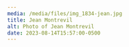 ```yaml
---
media: /media/files/img_1834-jean.jpg
title: Jean Montrevil
alt: Photo of Jean Montrevil
date: 2023-08-14T15:57:00-0500
---
```

